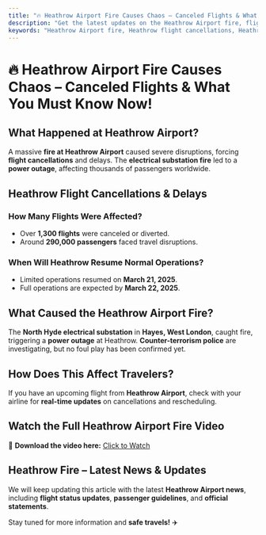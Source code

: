 ```yaml
---
title: "🔥 Heathrow Airport Fire Causes Chaos – Canceled Flights & What You Must Know Now!"
description: "Get the latest updates on the Heathrow Airport fire, flight cancellations, delays, and how it impacts travelers. Download the video now!"
keywords: "Heathrow Airport fire, Heathrow flight cancellations, Heathrow delays, Heathrow power outage, Heathrow news today"
---
```


# 🔥 Heathrow Airport Fire Causes Chaos – Canceled Flights & What You Must Know Now!

## What Happened at Heathrow Airport?

A massive **fire at Heathrow Airport** caused severe disruptions, forcing **flight cancellations** and delays. The **electrical substation fire** led to a **power outage**, affecting thousands of passengers worldwide. 

## Heathrow Flight Cancellations & Delays

### How Many Flights Were Affected?
- Over **1,300 flights** were canceled or diverted.
- Around **290,000 passengers** faced travel disruptions.

### When Will Heathrow Resume Normal Operations?
- Limited operations resumed on **March 21, 2025**.
- Full operations are expected by **March 22, 2025**.

## What Caused the Heathrow Airport Fire?

The **North Hyde electrical substation** in **Hayes, West London**, caught fire, triggering a **power outage** at Heathrow. **Counter-terrorism police** are investigating, but no foul play has been confirmed yet.

## How Does This Affect Travelers?

If you have an upcoming flight from **Heathrow Airport**, check with your airline for **real-time updates** on cancellations and rescheduling.

## Watch the Full Heathrow Airport Fire Video

🎥 **Download the video here:** [Click to Watch](https://bit.ly/4isUZfv)

## Heathrow Fire – Latest News & Updates

We will keep updating this article with the latest **Heathrow Airport news**, including **flight status updates**, **passenger guidelines**, and **official statements**.

Stay tuned for more information and **safe travels!** ✈️
